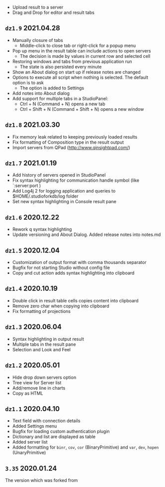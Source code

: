 * Upload result to a server
* Drag and Drop for editor and result tabs

`dz1.9` 2021.04.28
-----
* Manually closure of tabs
    * Middle-click to close tab or right-click for a popup menu  
* Pop up menu in the result table can include actions to open servers
    * The decision is made by values in current row and selected cell 
* Restoring windows and tabs from previous application run
    * The state is also persisted every minute  
* Show an About dialog on start up if release notes are changed
* Options to execute all script when nothing is selected. The default option is to ask
    * The option is added to Settings
* Add notes into About dialog
* Add support for multiple tabs in a StudioPanel:
    * Ctrl + N (Command + N) opens a new tab
    * Ctrl + Shift + N (Command + Shift + N) opens a new window

`dz1.8` 2021.03.30
-----
* Fix memory leak related to keeping previously loaded results
* Fix formatting of Composition type in the result output
* Import servers from QPad (http://www.qinsightpad.com/)

`dz1.7` 2021.01.19
-----
* Add history of servers opened in StudioPanel
* Fix syntax highlighting for communication handle symbol (like `:server:port )
* Add Log4j 2 for logging application and queries to $HOME/.studioforkdb/log folder
* Set new syntax highlighting in Console result pane

`dz1.6` 2020.12.22
-----
* Rework q syntax highlighting
* Update versioning and About Dialog. Added release notes into notes.md 

`dz1.5` 2020.12.04
-----
* Customization of output format with comma thousands separator
* Bugfix for not starting Studio without config file
* Copy and cut action adds syntax highlighting into clipboard

`dz1.4` 2020.10.19
-----
* Double click in result table cells copies content into clipboard
* Remove zero char when copying into clipboard
* Fix formatting of projections

`dz1.3` 2020.06.04
-----
* Syntax highlighting in output result
* Multiple tabs in the result pane
* Selection and Look and Feel

`dz1.2` 2020.05.01
-----
* Hide drop down servers option
* Tree view for Server list
* Add/remove line in charts
* Copy as HTML

`dz1.1` 2020.04.10
-----
* Text field with connection details
* Added Settings menu
* Bugfix for loading custom authentication plugin
* Dictionary and list are displayed as table
* Added server list
* Added formatting for `binr`, `cov`, `cor` (BinaryPrimitive) and `var`, `dev`, `hopen` (UnaryPrimitive)


`3.35` 2020.01.24
-----
The version which was forked from